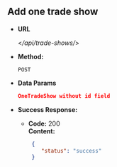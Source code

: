 **Add one trade show**
----

* **URL**

  <_/api/trade-shows/_>

* **Method:**

  `POST` 
  
* **Data Params**
  
    ```json
    OneTradeShow without id field
    ```

* **Success Response:**

  * **Code:** 200 <br />
    **Content:** 
    ```json
     {
        "status": "success"
     }
    ```